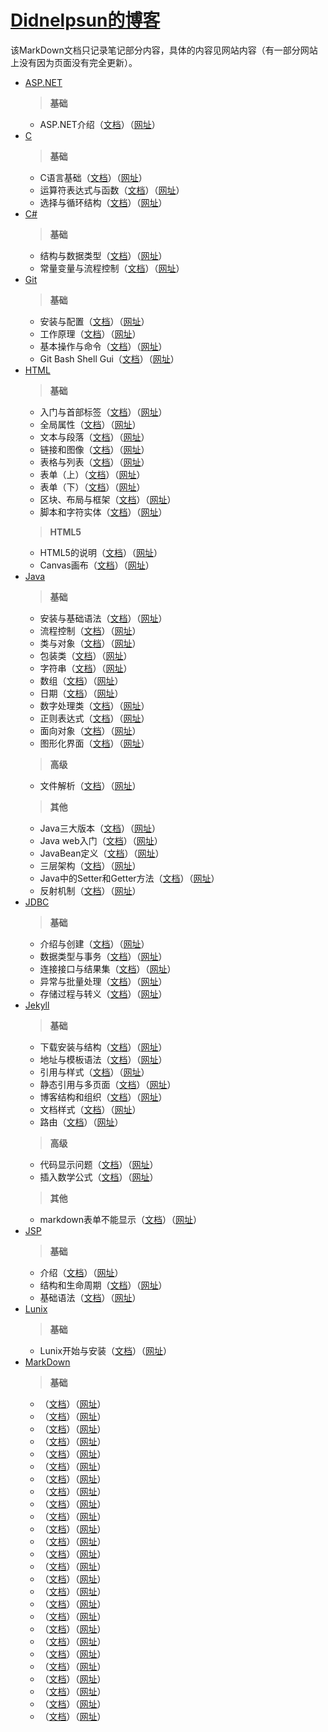 # [Didnelpsun的博客](https://didnelpsun.github.io/)

该MarkDown文档只记录笔记部分内容，具体的内容见网站内容（有一部分网站上没有因为页面没有完全更新）。

* [ASP.NET]()  
    >**基础**
    + ASP.NET介绍（[文档]()）（[网址]()）
* [C]()  
    >**基础**
    + C语言基础（[文档](./_posts/notes/c/2019-01-25-c-language-basic.md)）（[网址](https://didnelpsun.github.io/notes/c/2019/01/25/c-language-basic.html)）
    + 运算符表达式与函数（[文档](./_posts/notes/c/2019-01-26-c-sequence-structure.md)）（[网址](https://didnelpsun.github.io/notes/c/2019/01/26/c-sequence-structure.html)）
    + 选择与循环结构（[文档](./_posts/notes/c/2019-01-27-c-select-structure-and-loop-structure.md)）（[网址](https://didnelpsun.github.io/notes/c/2019/01/27/c-select-structure-and-loop-structure.html)）
* [C#]()  
    >**基础**
    + 结构与数据类型（[文档]()）（[网址](https://didnelpsun.github.io/notes/csharp/base/2019/09/02/csharp-structure-and-data-type.html)）
    + 常量变量与流程控制（[文档]()）（[网址]()）
* [Git]()  
    >**基础**
    + 安装与配置（[文档]()）（[网址]()）
    + 工作原理（[文档]()）（[网址]()）
    + 基本操作与命令（[文档]()）（[网址]()）
    + Git Bash Shell Gui（[文档]()）（[网址]()）
* [HTML]()  
    >**基础**
    + 入门与首部标签（[文档]()）（[网址]()）
    + 全局属性（[文档]()）（[网址]()）
    + 文本与段落（[文档]()）（[网址]()）
    + 链接和图像（[文档]()）（[网址]()）
    + 表格与列表（[文档]()）（[网址]()）
    + 表单（上）（[文档]()）（[网址]()）
    + 表单（下）（[文档]()）（[网址]()）
    + 区块、布局与框架（[文档]()）（[网址]()）
    + 脚本和字符实体（[文档]()）（[网址]()）  
    >**HTML5**
    + HTML5的说明（[文档]()）（[网址]()）
    + Canvas画布（[文档]()）（[网址]()）
* [Java]()
    >**基础**
    + 安装与基础语法（[文档]()）（[网址]()）
    + 流程控制（[文档]()）（[网址]()）
    + 类与对象（[文档]()）（[网址]()）
    + 包装类（[文档]()）（[网址]()）
    + 字符串（[文档]()）（[网址]()）
    + 数组（[文档]()）（[网址]()）
    + 日期（[文档]()）（[网址]()）
    + 数字处理类（[文档]()）（[网址]()）
    + 正则表达式（[文档]()）（[网址]()）
    + 面向对象（[文档]()）（[网址]()）
    + 图形化界面（[文档]()）（[网址]()）
    >**高级**
    + 文件解析（[文档]()）（[网址]()）
    >**其他**
    + Java三大版本（[文档]()）（[网址]()）
    + Java web入门（[文档]()）（[网址]()）
    + JavaBean定义（[文档]()）（[网址]()）
    + 三层架构（[文档]()）（[网址]()）
    + Java中的Setter和Getter方法（[文档]()）（[网址]()）
    + 反射机制（[文档]()）（[网址]()）
* [JDBC]()
    >**基础**
    + 介绍与创建（[文档]()）（[网址]()）
    + 数据类型与事务（[文档]()）（[网址]()）
    + 连接接口与结果集（[文档]()）（[网址]()）
    + 异常与批量处理（[文档]()）（[网址]()）
    + 存储过程与转义（[文档]()）（[网址]()）
* [Jekyll]()
    >**基础**
    + 下载安装与结构（[文档]()）（[网址]()）
    + 地址与模板语法（[文档]()）（[网址]()）
    + 引用与样式（[文档]()）（[网址]()）
    + 静态引用与多页面（[文档]()）（[网址]()）
    + 博客结构和组织（[文档]()）（[网址]()）
    + 文档样式（[文档]()）（[网址]()）
    + 路由（[文档]()）（[网址]()）
    >**高级**
    + 代码显示问题（[文档]()）（[网址]()）
    + 插入数学公式（[文档]()）（[网址]()）
    >**其他**
    + markdown表单不能显示（[文档]()）（[网址]()）
* [JSP]()
    >**基础**
    + 介绍（[文档]()）（[网址]()）
    + 结构和生命周期（[文档]()）（[网址]()）
    + 基础语法（[文档]()）（[网址]()）
* [Lunix]()
    >**基础**
    + Lunix开始与安装（[文档]()）（[网址]()）
* [MarkDown]()
    >**基础**
    + （[文档]()）（[网址]()）
    + （[文档]()）（[网址]()）
    + （[文档]()）（[网址]()）
    + （[文档]()）（[网址]()）
    + （[文档]()）（[网址]()）
    + （[文档]()）（[网址]()）
    + （[文档]()）（[网址]()）
    + （[文档]()）（[网址]()）
    + （[文档]()）（[网址]()）
    + （[文档]()）（[网址]()）
    + （[文档]()）（[网址]()）
    + （[文档]()）（[网址]()）
    + （[文档]()）（[网址]()）
    + （[文档]()）（[网址]()）
    + （[文档]()）（[网址]()）
    + （[文档]()）（[网址]()）
    + （[文档]()）（[网址]()）
    + （[文档]()）（[网址]()）
    + （[文档]()）（[网址]()）
    + （[文档]()）（[网址]()）
    + （[文档]()）（[网址]()）
    + （[文档]()）（[网址]()）
    + （[文档]()）（[网址]()）
    + （[文档]()）（[网址]()）
    + （[文档]()）（[网址]()）
    + （[文档]()）（[网址]()）


